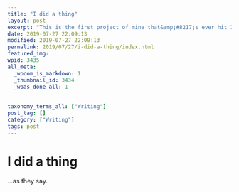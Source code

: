 ```yaml
---
title: "I did a thing"
layout: post
excerpt: "This is the first project of mine that&amp;#8217;s ever hit 100,000 words."
date: 2019-07-27 22:09:13
modified: 2019-07-27 22:09:13
permalink: 2019/07/27/i-did-a-thing/index.html
featured_img: 
wpid: 3435
all_meta: 
  _wpcom_is_markdown: 1
  _thumbnail_id: 3434
  _wpas_done_all: 1
  
  
taxonomy_terms_all: ["Writing"]
post_tag: []
category: ["Writing"]
tags: post
---
```


# I did a thing

…as they say.